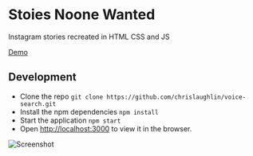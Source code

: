 # Stoies Noone Wanted

Instagram stories recreated in HTML CSS and JS

[Demo](https://stories-no-one-wanted.netlify.app/)

## Development 

- Clone the repo `git clone https://github.com/chrislaughlin/voice-search.git`
- Install the npm dependencies `npm install`
- Start the application `npm start`
- Open [http://localhost:3000](http://localhost:3000) to view it in the browser. 


![Screenshot](https://github.com/chrislaughlin/stories-noone-wanted/blob/main/demo.gif?raw=true)
